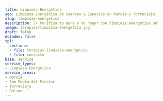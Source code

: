 ```yaml
---
title: Limpieza Energética
seo: Limpieza Energética de Cuerpos y Espacios en Murcia y Torrevieja
slug: limpieza-energetica
description: l➤ Purifica tu aura y tu hogar con limpieza energética online o presencial en Murcia, San Pedro del Pinatar y Torrevieja. Péndulo hebreo, chamanismo... Reserva ahora.
image: terapias/limpieza-energetica.jpg
draft: false
noindex: false
tpl:
  sections:
  - file: terapias-limpieza-energetica
  - file: contacto
base: service
service_types:
- Limpieza Energética
service_areas:
- Murcia
- San Pedro del Pinatar
- Torrevieja
- Online
---
```


